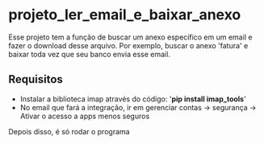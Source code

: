 # projeto_ler_email_e_baixar_anexo
 Esse projeto tem a função de buscar um anexo específico em um email e fazer o download desse arquivo. Por exemplo, buscar o anexo 'fatura' e baixar toda vez que seu banco envia esse email.

## Requisitos
- Instalar a biblioteca imap através do código: '**pip install imap_tools**'
- No email que fará a integração, ir em gerenciar contas -> segurança -> Ativar o acesso a apps menos seguros

Depois disso, é só rodar o programa
